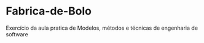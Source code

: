 # Fabrica-de-Bolo
Exercício da aula pratica de Modelos, métodos e técnicas de engenharia de software 
